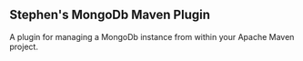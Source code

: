 Stephen's MongoDb Maven Plugin
------------------------------

A plugin for managing a MongoDb instance from within your Apache Maven project.